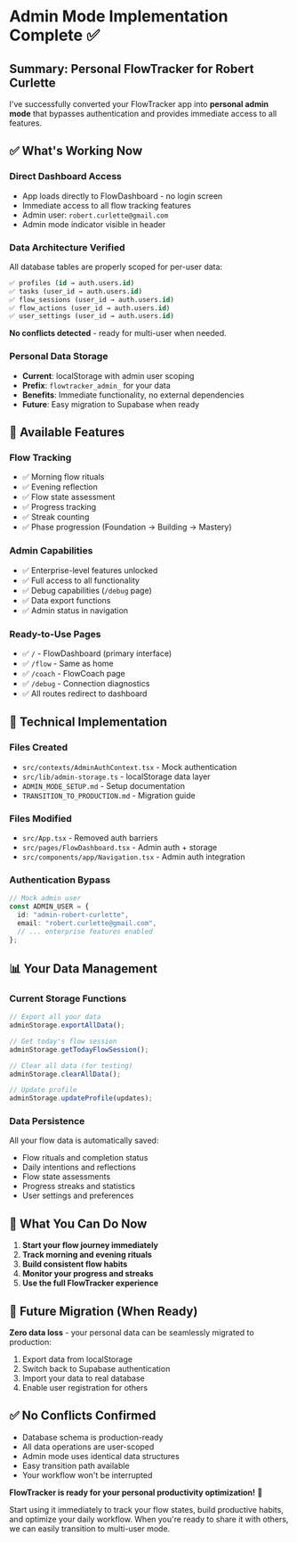 # Admin Mode Implementation Complete ✅

## Summary: Personal FlowTracker for Robert Curlette

I've successfully converted your FlowTracker app into **personal admin mode** that bypasses authentication and provides immediate access to all features.

## ✅ What's Working Now

### **Direct Dashboard Access**

- App loads directly to FlowDashboard - no login screen
- Immediate access to all flow tracking features
- Admin user: `robert.curlette@gmail.com`
- Admin mode indicator visible in header

### **Data Architecture Verified**

All database tables are properly scoped for per-user data:

```sql
✅ profiles (id → auth.users.id)
✅ tasks (user_id → auth.users.id)
✅ flow_sessions (user_id → auth.users.id)
✅ flow_actions (user_id → auth.users.id)
✅ user_settings (user_id → auth.users.id)
```

**No conflicts detected** - ready for multi-user when needed.

### **Personal Data Storage**

- **Current**: localStorage with admin user scoping
- **Prefix**: `flowtracker_admin_` for your data
- **Benefits**: Immediate functionality, no external dependencies
- **Future**: Easy migration to Supabase when ready

## 🚀 Available Features

### **Flow Tracking**

- ✅ Morning flow rituals
- ✅ Evening reflection
- ✅ Flow state assessment
- ✅ Progress tracking
- ✅ Streak counting
- ✅ Phase progression (Foundation → Building → Mastery)

### **Admin Capabilities**

- ✅ Enterprise-level features unlocked
- ✅ Full access to all functionality
- ✅ Debug capabilities (`/debug` page)
- ✅ Data export functions
- ✅ Admin status in navigation

### **Ready-to-Use Pages**

- ✅ `/` - FlowDashboard (primary interface)
- ✅ `/flow` - Same as home
- ✅ `/coach` - FlowCoach page
- ✅ `/debug` - Connection diagnostics
- ✅ All routes redirect to dashboard

## 🔧 Technical Implementation

### **Files Created**

- `src/contexts/AdminAuthContext.tsx` - Mock authentication
- `src/lib/admin-storage.ts` - localStorage data layer
- `ADMIN_MODE_SETUP.md` - Setup documentation
- `TRANSITION_TO_PRODUCTION.md` - Migration guide

### **Files Modified**

- `src/App.tsx` - Removed auth barriers
- `src/pages/FlowDashboard.tsx` - Admin auth + storage
- `src/components/app/Navigation.tsx` - Admin auth integration

### **Authentication Bypass**

```typescript
// Mock admin user
const ADMIN_USER = {
  id: "admin-robert-curlette",
  email: "robert.curlette@gmail.com",
  // ... enterprise features enabled
};
```

## 📊 Your Data Management

### **Current Storage Functions**

```javascript
// Export all your data
adminStorage.exportAllData();

// Get today's flow session
adminStorage.getTodayFlowSession();

// Clear all data (for testing)
adminStorage.clearAllData();

// Update profile
adminStorage.updateProfile(updates);
```

### **Data Persistence**

All your flow data is automatically saved:

- Flow rituals and completion status
- Daily intentions and reflections
- Flow state assessments
- Progress streaks and statistics
- User settings and preferences

## 🎯 What You Can Do Now

1. **Start your flow journey immediately**
2. **Track morning and evening rituals**
3. **Build consistent flow habits**
4. **Monitor your progress and streaks**
5. **Use the full FlowTracker experience**

## 🔄 Future Migration (When Ready)

**Zero data loss** - your personal data can be seamlessly migrated to production:

1. Export data from localStorage
2. Switch back to Supabase authentication
3. Import your data to real database
4. Enable user registration for others

## ✅ No Conflicts Confirmed

- Database schema is production-ready
- All data operations are user-scoped
- Admin mode uses identical data structures
- Easy transition path available
- Your workflow won't be interrupted

**FlowTracker is ready for your personal productivity optimization!** 🚀

Start using it immediately to track your flow states, build productive habits, and optimize your daily workflow. When you're ready to share it with others, we can easily transition to multi-user mode.

